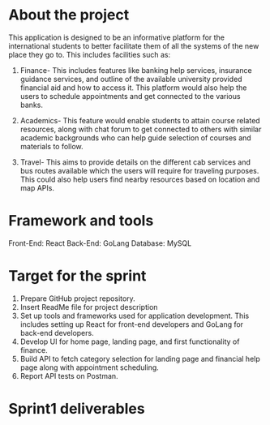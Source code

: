 # About the project
This application is designed to be an informative platform for the international students to better facilitate them of all the systems of the new place they go to. This includes facilities such as:
  1. Finance-
     This includes features like banking help services, insurance guidance services, and outline of the available university provided financial aid and how to access it. This platform would also help the users to schedule appointments and get connected to the various banks.
     
  2. Academics-
     This feature would enable students to attain course related resources, along with chat forum to get connected to others with similar academic backgrounds who can help guide selection of courses and materials to follow.
     
  3. Travel-
     This aims to provide details on the different cab services and bus routes available which the users will require for traveling purposes. This could also help users find nearby resources based on location and map APIs.
     

# Framework and tools
Front-End: React
Back-End: GoLang
Database: MySQL


# Target for the sprint
1. Prepare GitHub project repository.
2. Insert ReadMe file for project description
3. Set up tools and frameworks used for application development. This includes setting up React for front-end developers and GoLang for back-end developers.
4. Develop UI for home page, landing page, and first functionality of finance.
5. Build API to fetch category selection for landing page and financial help page along with appointment scheduling.
6. Report API tests on Postman.


# Sprint1 deliverables

